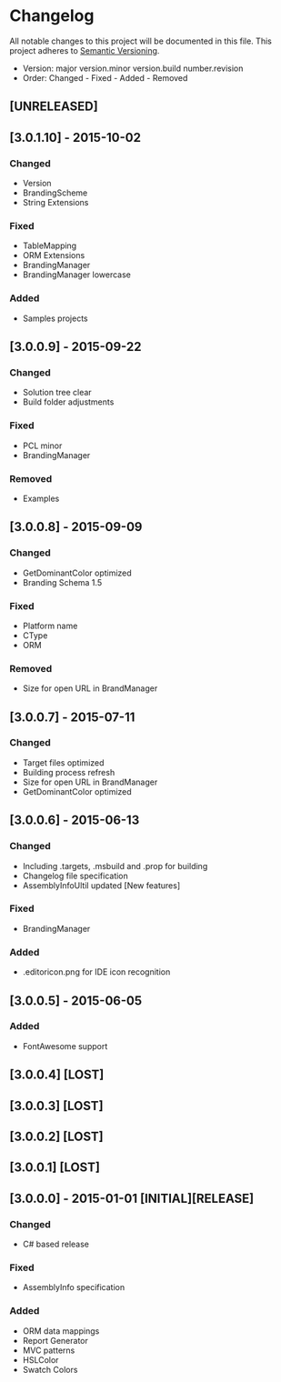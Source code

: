 # Changelog
All notable changes to this project will be documented in this file.
This project adheres to [Semantic Versioning](http://semver.org/).

* Version: major version.minor version.build number.revision
* Order: Changed - Fixed - Added - Removed


## [UNRELEASED]

## [3.0.1.10] - 2015-10-02
### Changed
- Version
- BrandingScheme
- String Extensions

### Fixed
- TableMapping
- ORM Extensions
- BrandingManager
- BrandingManager lowercase

### Added
- Samples projects

## [3.0.0.9] - 2015-09-22
### Changed
- Solution tree clear
- Build folder adjustments

### Fixed
- PCL minor
- BrandingManager

### Removed
- Examples

## [3.0.0.8] - 2015-09-09
### Changed
- GetDominantColor optimized
- Branding Schema 1.5

### Fixed
- Platform name
- CType
- ORM

### Removed
- Size for open URL in BrandManager

## [3.0.0.7] - 2015-07-11
### Changed
- Target files optimized
- Building process refresh
- Size for open URL in BrandManager
- GetDominantColor optimized

## [3.0.0.6] - 2015-06-13
### Changed
- Including .targets, .msbuild and .prop for building
- Changelog file specification
- AssemblyInfoUltil updated [New features]

### Fixed
- BrandingManager

### Added
- .editoricon.png for IDE icon recognition

## [3.0.0.5] - 2015-06-05
### Added
- FontAwesome support

## [3.0.0.4] [LOST]

## [3.0.0.3] [LOST]

## [3.0.0.2] [LOST]

## [3.0.0.1] [LOST]

## [3.0.0.0] - 2015-01-01 [INITIAL][RELEASE]
### Changed
- C# based release

### Fixed
- AssemblyInfo specification

### Added
- ORM data mappings
- Report Generator
- MVC patterns
- HSLColor
- Swatch Colors

